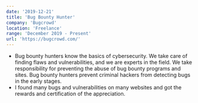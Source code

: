 ```yaml
---
date: '2019-12-21'
title: 'Bug Bounty Hunter'
company: 'Bugcrowd'
location: 'Freelance'
range: 'December 2019 - Present'
url: 'https://bugcrowd.com/'
---
```


- Bug bounty hunters know the basics of cybersecurity. We take care of finding flaws and vulnerabilities, and we are experts in the field. We take responsibility for preventing the abuse of bug bounty programs and sites. Bug bounty hunters prevent criminal hackers from detecting bugs in the early stages.
- I found many bugs and vulnerabilities on many websites and got the rewards and certification of the appreciation.